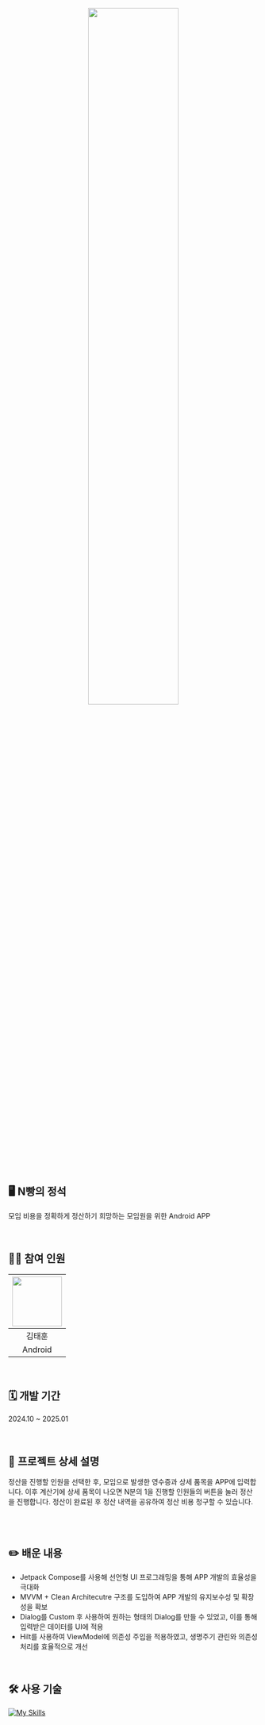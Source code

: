 <p align="center">
  <img src="https://github.com/user-attachments/assets/bb57927b-d536-48fb-95e4-58fd2da3f988" width="60%">
</p>

## 🖥️ N빵의 정석
모임 비용을 정확하게 정산하기 희망하는 모임원을 위한 Android APP

<br>

## 🧑‍💻 참여 인원
|  <img src="https://github.com/user-attachments/assets/9bbe9e79-04b6-44b1-a68c-eae5a049c2ad" width="100" height="100">  |
|:---:|
| 김태훈 |
| Android|

<br>

## 🗓️ 개발 기간
2024.10 ~ 2025.01

<br>

## 📁 프로젝트 상세 설명
정산을 진행할 인원을 선택한 후, 모임으로 발생한 영수증과 상세 품목을 APP에 입력합니다. 이후 계산기에 상세 품목이 나오면 N분의 1을 진행할 인원들의 버튼을 눌러 정산을 진행합니다. 정산이 완료된 후 정산 내역을 공유하여 정산 비용 청구할 수 있습니다.

<br>



<br>

## ✏️ 배운 내용
- Jetpack Compose를 사용해 선언형 UI 프로그래밍을 통해 APP 개발의 효율성을 극대화
- MVVM + Clean Architecutre 구조를 도입하여 APP 개발의 유지보수성 및 확장성을 확보
- Dialog를 Custom 후 사용하여 원하는 형태의 Dialog를 만들 수 있었고, 이를 통해 입력받은 데이터를 UI에 적용
- Hilt를 사용하여 ViewModel에 의존성 주입을 적용하였고, 생명주기 관린와 의존성 처리를 효율적으로 개선

<br>

## 🛠️ 사용 기술
[![My Skills](https://skillicons.dev/icons?i=androidstudio,kotlin)](https://skillicons.dev)
